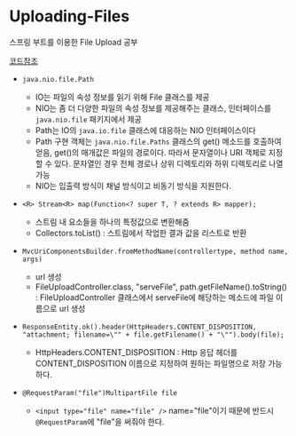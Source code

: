 # Uploading-Files

스프링 부트를 이용한 File Upload 공부

[코드참조](https://spring.io/guides/gs/uploading-files/)

- `java.nio.file.Path`
  - IO는 파일의 속성 정보를 읽기 위해 File 클래스를 제공
  - NIO는 좀 더 다양한 파일의 속성 정보를 제공해주는 클래스, 인터페이스를 `java.nio.file` 패키지에서 제공
  - Path는 IO의 `java.io.file` 클래스에 대응하는 NIO 인터페이스이다
  - Path 구현 객체는 `java.nio.file.Paths` 클래스의 get() 메소드를 호출하여 얻음, get()의 매개값은 파일의 경로이다. 따라서 문자열이나 URI 객체로 지정할 수 있다.
  문자열인 경우 전체 경로나 상위 디렉토리와 하위 디렉토리로 나열 가능
  - NIO는 입출력 방식이 채널 방식이고 비동기 방식을 지원한다.

- `<R> Stream<R> map(Function<? super T, ? extends R> mapper);`
  - 스트림 내 요소들을 하나의 특정값으로 변환해줌
  - Collectors.toList() : 스트림에서 작업한 결과 값을 리스트로 반환

- `MvcUriComponentsBuilder.fromMethodName(controllertype, method name, args)`
  - url 생성
  - FileUploadController.class, "serveFile", path.getFileName().toString() : FileUploadController 클래스에서 serveFile에 해당하는 메소드에 파일 이름으로 url 생성

- `ResponseEntity.ok().header(HttpHeaders.CONTENT_DISPOSITION, "attachment; filename=\"" + file.getFilename() + "\"").body(file);`
  - HttpHeaders.CONTENT_DISPOSITION : Http 응답 헤더를 CONTENT_DISPOSITION 이름으로 지정하여 원하는 파일명으로 저장 가능하다.

- `@RequestParam("file")MultipartFile file`
  - `<input type="file" name="file" />` name="file"이기 때문에 반드시 `@RequestParam`에 "file"을 써줘야 한다.
